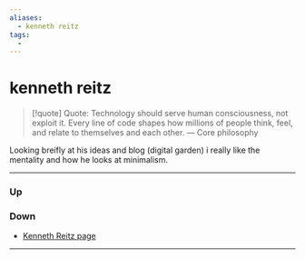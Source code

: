```yaml
---
aliases:
  - kenneth reitz
tags:
  -
---
```

# kenneth reitz
> [!quote] Quote: 
> Technology should serve human consciousness, not exploit it. Every line of code shapes how millions of people think, feel, and relate to themselves and each other.
> — Core philosophy

Looking breifly at his ideas and blog (digital garden) i really like the mentality and how he looks at minimalism. 

***
### Up
### Down
- [Kenneth Reitz page](https://kennethreitz.org)
***